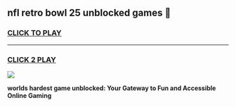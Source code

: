 
## nfl retro bowl 25 unblocked games 👋
<h3>
<a href="https://premium.freeplayer.one?title=nfl_retro_bowl_25_unblocked_games&ref=13F">CLICK TO PLAY</a></h3>
<hr>

<h3>
<a href="https://premium.freeplayer.one?title=nfl_retro_bowl_25_unblocked_games&ref=13F">CLICK 2 PLAY</a>
  
</h3>

<a href="https://premium.freeplayer.one?title=nfl_retro_bowl_25_unblocked_games&ref=12F/"><img src="https://clearcache.store/games.png"></a>


**worlds hardest game unblocked: Your Gateway to Fun and Accessible Online Gaming**
